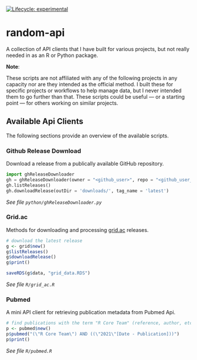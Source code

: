 <!-- badges: start -->
[![Lifecycle: experimental](https://img.shields.io/badge/lifecycle-experimental-orange.svg)](https://lifecycle.r-lib.org/articles/stages.html#experimental)
<!-- badges: end -->

# random-api

A collection of API clients that I have built for various projects, but not really needed in as an R or Python package.

**Note**:

These scripts are not affiliated with any of the following projects in any capacity nor are they intended as the official method. I built these for specific projects or workflows to help manage data, but I never intended them to go further than that. These scripts could be useful &mdash; or a starting point &mdash; for others working on similar projects.

## Available Api Clients

The following sections provide an overview of the available scripts.

### Github Release Download

Download a release from a publically available GitHub repository.

```python
import ghReleaseDownloader
gh = ghReleaseDownloader(owner = "<github_user>", repo = "<github_user_repo>")
gh.listReleases()
gh.downloadRelease(outDir = 'downloads/', tag_name = 'latest')
```

*See file `python/ghReleaseDownloader.py`*

### Grid.ac

Methods for downloading and processing [grid.ac](https://grid.ac/) releases.

```r
# download the latest release
g <- grid$new()
g$listReleases()
g$downloadRelease()
g$print()

saveRDS(g$data, "grid_data.RDS")
```

*See file `R/grid_ac.R`*

### Pubmed

A mini API client for retrieving publication metadata from Pubmed Api.

```r
# find publications with the term "R Core Team" (reference, author, etc.) that were published in 2021
p <- pubmed$new()
p$pubmed("(\"R Core Team\") AND ((\"2021\"[Date - Publication]))")
p$print()
```

*See file `R/pubmed.R`*
